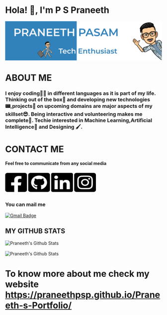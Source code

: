 # Hola! 👋, I'm P S Praneeth

<img align="center" src="https://github.com/Praneethpsp/Praneethpsp/blob/master/headerpsp.png" alt=“image” width=“100%”/>

# ABOUT ME

### I enjoy coding👨‍💻 in different languages as it is part of my life. Thinking out of the box🎁 and developing new technologies📟,projects📝 on upcoming domains are major aspects of my skillset😎. Being interactive and volunteering makes me complete🤗. Techie interested in Machine Learning,Artificial Intelligence🧐 and Designing 🖌.

# CONTACT ME
#### Feel free to communicate from any social media

[![fb](https://github.com/Praneethpsp/Praneethpsp/blob/master/facebook-square-brands%201.png)](https://www.facebook.com/urstrulypsp/)
<a href="https://github.com/Praneethpsp/" target="_blank"><img src="github-square-brands 1.png" alt=""></a>
<a href="https://www.linkedin.com/in/praneethpasam10/" target="_blank"><img src="linkedin-brands 1.png" alt=""></a>
<a href="https://www.instagram.com/urstrulypsp/" target="_blank"><img src="instagram-square-brands 1.png" alt=""></a>


### You can mail me
[![Gmail Badge](https://img.shields.io/badge/-Praneeth%20Pasam-c14438?style=flat-square&logo=Gmail&logoColor=white&link=mailto:praneethpsp10@gmail.com)](mailto:praneethpsp10@gmail.com)

## MY GITHUB STATS

![Praneeth's Github Stats](https://github-readme-stats.vercel.app/api?username=Praneethpsp&show_icons=true&theme=tokyonight)<br>
<br>
![Praneeth's Github Stats](https://github-readme-stats.vercel.app/api/top-langs/?username=Praneethpsp&layout=compact)

# To know more about me check my website https://praneethpsp.github.io/Praneeth-s-Portfolio/
